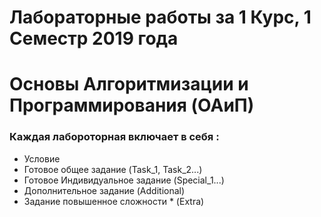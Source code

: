 # Лабораторные работы за 1 Курс, 1 Семестр 2019 года 
# Основы Алгоритмизации и Программирования (OAиП)

### Каждая лабороторная включает в себя :
- Условие
- Готовое общее задание (Task_1, Task_2...)
- Готовое Индивидуальное задание (Special_1...)
- Дополнительное задание  (Additional)
- Задание повышенное сложности * (Extra)


